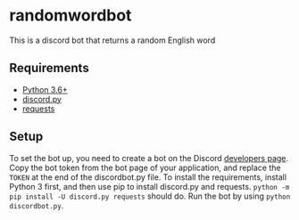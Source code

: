# randomwordbot
This is a discord bot that returns a random English word
## Requirements
* [Python 3.6+](https://www.python.org/downloads/)
* [discord.py](https://discordpy.readthedocs.io/en/latest/intro.html#installing)
* [requests](https://2.python-requests.org/en/master/user/install/#install)
## Setup
To set the bot up, you need to create a bot on the Discord [developers page](https://discord.com/developers/applications). Copy the bot token from the bot page of your application, and replace the `TOKEN` at the end of the discordbot.py file.
To install the requirements, install Python 3 first, and then use pip to install discord.py and requests. `python -m pip install -U discord.py requests` should do.
Run the bot by using `python discordbot.py`.
